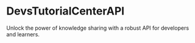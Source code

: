 # DevsTutorialCenterAPI
Unlock the power of knowledge sharing with a robust API for developers and learners.
